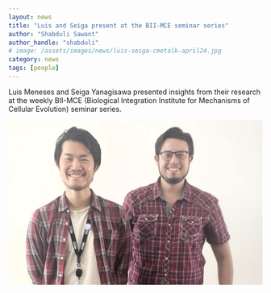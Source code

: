 ```yaml
---
layout: news
title: "Luis and Seiga present at the BII-MCE seminar series"
author: "Shabduli Sawant"
author_handle: "shabduli"
# image: /assets/images/news/luis-seiga-cmetalk-april24.jpg
category: news
tags: [people]
---
```


Luis Meneses and Seiga Yanagisawa presented insights from their research at the weekly BII-MCE (Biological Integration Institute for Mechanisms of Cellular Evolution) seminar series. 

![Luis and Seiga's CME talk](/assets/images/news/luis-seiga-cmetalk-april24-ed.jpg)